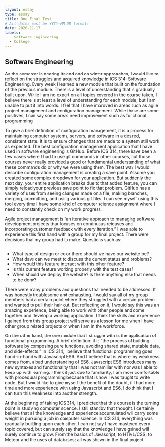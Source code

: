 ```yaml
---
layout: essay
type: essay
title: One Final Test
# All dates must be YYYY-MM-DD format!
date: 2020-12-17
labels:
  - Software Engineering
  - College
---
```


## Software Engineering

 As the semester is nearing its end and as winter approaches, I would like to reflect on the struggles and acquired knowledge in ICS 314: Software Engineering. Every week I learned a new module that built on the foundation of the previous module. There is a level of understanding that is gradually built upon. While I am no expert on all topics covered in the course taken, I believe there is at least a level of understanding for each module, but I am unable to put it into words. I feel that I have improved in areas such as agile project management and configuration management. While those are some positives, I can say some areas need improvement such as functional programming.
 
To give a brief definition of configuration management, it is a process for maintaining computer systems, servers, and software in a desired, consistent state. It is to ensure changes that are made to a system still work as expected. The best configuration management application that I have used in software engineering is GitHub. Before ICS 314, there have been a few cases where I had to use git commands in other courses, but those courses never really provided a good or fundamental understanding of what these commands do or why we were using them. The best way I would describe configuration management is creating a save point. Assume you created some complex dropdown for your application. But suddenly the next day, your entire application breaks due to that added feature, you can simply reload your previous save point to fix that problem. GitHub has a variety of uses from seeing changes made on a file, making branches, merging, committing, and using various git files. I can see myself using this tool every time I have some kind of computer science assignment where I need to constantly check on my work progress.
	
Agile project management is “an iterative approach to managing software development projects that focuses on continuous releases and incorporating customer feedback with every iteration.” I was able to experience this first hand with a group for my final project. There were decisions that my group had to make. Questions such as:

<img href="https://dev.co/wp-content/uploads/2020/05/What-is-Agile-Software-Development.jpg">

- What type of design or color there should we have our website be?
- What days can we meet to discuss the current status and problems?
- How would this feature interact with this other feature?
- Is this current feature working properly with the test cases?
- When should we deploy the website? Is there anything else that needs to be done?

There were many problems and questions that needed to be addressed. It was honestly troublesome and exhausting. I would say all of my group members had a certain point where they struggled with a certain problem and wanted to pull their hair out. But reflecting on it, I would say this was an amazing experience, being able to work with other people and come together and develop a working application. I think the skills and experience I gained from this group project will serve as a lesson for me when I have other group related projects or when I am in the workforce.

On the other hand, the one module that I struggle with is the application of functional programming. A brief definition: it is “the process of building software by composing pure functions, avoiding shared state, mutable data, and side-effects.” In ICS 314, I believe that functional programming goes hand-in-hand with Javascript ES6. And I believe that is where my weakness comes from, a bad understanding of ES6. Javascript ES6 introduces many new syntaxes and functionality that I was not familiar with nor was I able to keep up with learning. I think it just due to familiarity, I am more comfortable with procedural programming because that is how I was taught to write code. But I would like to give myself the benefit of the doubt, if I had more time and more experience with using Javascript and ES6, I do think that I can turn this weakness into another strength. 

At the beginning of taking ICS 314, I predicted that this course is the turning point in studying computer science. I still standby that thought. I certainly believe that all the knowledge and experience accumulated will carry some weight in pursuing a job in computer science. In ICS 314, everything was gradually building upon each other. I can not say I have mastered every topic covered, but can surely say that the knowledge I have gained will surely continue to grow. From the basics of Javascript; to HTML/CSS; to Meteor and the uses of databases; all was shown in the final project. 

